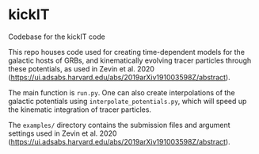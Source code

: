 # kickIT
Codebase for the kickIT code

This repo houses code used for creating time-dependent models for the galactic hosts of GRBs, and kinematically evolving tracer particles through these potentials, 
as used in Zevin et al. 2020 (https://ui.adsabs.harvard.edu/abs/2019arXiv191003598Z/abstract). 

The main function is `run.py`. One can also create interpolations of the galactic potentials using `interpolate_potentials.py`, which will speed up the kinematic 
integration of tracer particles. 

The `examples/` directory contains the submission files and argument settings used in Zevin et al. 2020 (https://ui.adsabs.harvard.edu/abs/2019arXiv191003598Z/abstract). 
